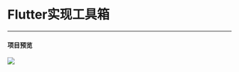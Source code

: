 # Flutter实现工具箱
<hr>

#### 项目预览
<image src="https://s3.bmp.ovh/imgs/2023/04/20/340caa2c5b21b880.png" style="text-align: center;"/>
